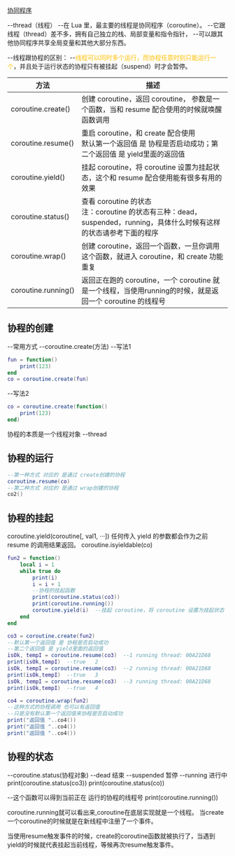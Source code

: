 [协同程序](file:///D:/Unity%20Lua/Lua%E8%AF%AD%E6%B3%95/Lua%E8%AF%AD%E6%B3%95/Lesson13_Coroutine.lua   )

--thread（线程）
--在 Lua 里，最主要的线程是协同程序（coroutine）。
--它跟线程（thread）差不多，拥有自己独立的栈、局部变量和指令指针，
--可以跟其他协同程序共享全局变量和其他大部分东西。

--线程跟协程的区别：
--<font color="#ffc000">线程可以同时多个运行，而协程任意时刻只能运行一个</font>，并且处于运行状态的协程只有被挂起（suspend）时才会暂停。

| 方法                  | 描述                                                                                   |
| ------------------- | ------------------------------------------------------------------------------------ |
| coroutine.create()  | 创建 coroutine，返回 coroutine， 参数是一个函数，当和 resume 配合使用的时候就唤醒函数调用                          |
| coroutine.resume()  | 重启 coroutine，和 create 配合使用<br>默认第一个返回值 是 协程是否启动成功；第二个返回值 是 yield里面的返回值               |
| coroutine.yield()   | 挂起 coroutine，将 coroutine 设置为挂起状态，这个和 resume 配合使用能有很多有用的效果                            |
| coroutine.status()  | 查看 coroutine 的状态  <br>注：coroutine 的状态有三种：dead，suspended，running，具体什么时候有这样的状态请参考下面的程序 |
| coroutine.wrap()    | 创建 coroutine，返回一个函数，一旦你调用这个函数，就进入 coroutine，和 create 功能重复                            |
| coroutine.running() | 返回正在跑的 coroutine，一个 coroutine 就是一个线程，当使用running的时候，就是返回一个 coroutine 的线程号             |
## 协程的创建
--常用方式
--coroutine.create(方法)
--写法1
```lua
fun = function()
	print(123)
end
co = coroutine.create(fun) 
```
--写法2
```lua
co = coroutine.create(function() 
	print(123)
end)
```

协程的本质是一个线程对象  --thread

## 协程的运行
```lua
--第一种方式 对应的 是通过 create创建的协程
coroutine.resume(co)
--第二种方式 对应的 是通过 wrap创建的协程
co2()
```

## 协程的挂起
coroutine.yield(coroutine[, val1, ···]) 任何传入 yield 的参数都会作为之前 resume 的调用结果返回。
coroutine.isyieldable(co)
```lua
fun2 = function()
	local i = 1
	while true do
		print(i)
		i = i + 1
		--协程的挂起函数
		print(coroutine.status(co3))
		print(coroutine.running())
		coroutine.yield(i)  --挂起 coroutine，将 coroutine 设置为挂起状态 等待下一个resume
	end
end

co3 = coroutine.create(fun2)
--默认第一个返回值 是 协程是否启动成功
--第二个返回值 是 yield里面的返回值
isOk, tempI = coroutine.resume(co3)  --1 running thread: 00A21D68
print(isOk,tempI)  --true	2
isOk, tempI = coroutine.resume(co3)  --2 running thread: 00A21D68
print(isOk,tempI)  --true	3
isOk, tempI = coroutine.resume(co3)  --3 running thread: 00A21D68
print(isOk,tempI)  --true	4

co4 = coroutine.wrap(fun2)
--这种方式的协程调用 也可以有返回值 
--只是没有默认第一个返回值来协程是否启动成功
print("返回值 "..co4())
print("返回值 "..co4())
print("返回值 "..co4())
```

## 协程的状态
--coroutine.status(协程对象)
--dead 结束
--suspended 暂停
--running 进行中
print(coroutine.status(co3))
print(coroutine.status(co))

--这个函数可以得到当前正在 运行的协程的线程号
print(coroutine.running())

coroutine.running就可以看出来,coroutine在底层实现就是一个线程。
当create一个coroutine的时候就是在新线程中注册了一个事件。

当使用resume触发事件的时候，create的coroutine函数就被执行了，当遇到yield的时候就代表挂起当前线程，等候再次resume触发事件。